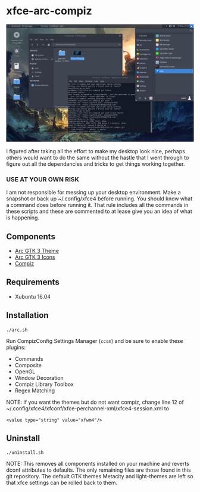 # xfce-arc-compiz

![preview](https://github.com/zachanator070/xfce-arc-compiz/blob/master/Screenshot_2017-05-19_21-29-06.png "Screenshot")

I figured after taking all the effort to make my desktop look nice, perhaps others would want to do the same without the hastle
that I went through to figure out all the dependancies and tricks to get things working together.

### USE AT YOUR OWN RISK

I am not responsible for messing up your desktop environment. Make a snapshot or back up ~/.config/xfce4 before running. You should know what a command does before running it. That rule includes all the commands in these scripts and these are commented to at lease give you an idea of what is happening.

## Components
* [Arc GTK 3 Theme](https://github.com/horst3180/arc-theme.git)
* [Arc GTK 3 Icons](https://github.com/horst3180/arc-icon-theme.git)
* [Compiz](http://www.compiz.org/)

## Requirements
* Xubuntu 16.04

## Installation
```
./arc.sh
```
Run CompizConfig Settings Manager (```ccsm```) and be sure to enable these plugins:
* Commands
* Composite
* OpenGL
* Window Decoration
* Compiz Library Toolbox
* Regex Matching

NOTE: If you want the themes but do not want compiz, change line 12 of ~/.config/xfce4/xfconf/xfce-perchannel-xml/xfce4-session.xml to
```
<value type="string" value="xfwm4"/>
```

## Uninstall
```
./uninstall.sh
```
NOTE: This removes all components installed on your machine and reverts dconf attributes to defaults. The only remaining files are those found in this git repository.
The default GTK themes Metacity and light-themes are left so that xfce settings can be rolled back to them.
